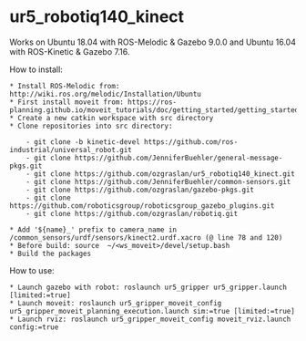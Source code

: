 # ur5_robotiq140_kinect

Works on Ubuntu 18.04 with ROS-Melodic & Gazebo 9.0.0 and Ubuntu 16.04 with ROS-Kinetic & Gazebo 7.16.

How to install:

    * Install ROS-Melodic from: http://wiki.ros.org/melodic/Installation/Ubuntu
    * First install moveit from: https://ros-planning.github.io/moveit_tutorials/doc/getting_started/getting_started.html
    * Create a new catkin workspace with src directory
    * Clone repositories into src directory: 
    
        - git clone -b kinetic-devel https://github.com/ros-industrial/universal_robot.git
        - git clone https://github.com/JenniferBuehler/general-message-pkgs.git
        - git clone https://github.com/ozgraslan/ur5_robotiq140_kinect.git
        - git clone https://github.com/JenniferBuehler/common-sensors.git
        - git clone https://github.com/ozgraslan/gazebo-pkgs.git
        - git clone https://github.com/roboticsgroup/roboticsgroup_gazebo_plugins.git
        - git clone https://github.com/ozgraslan/robotiq.git

    * Add '${name}_' prefix to camera_name in /common_sensors/urdf/sensors/kinect2.urdf.xacro (@ line 78 and 120)    
    * Before build: source  ~/<ws_moveit>/devel/setup.bash
    * Build the packages


How to use:

    * Launch gazebo with robot: roslaunch ur5_gripper ur5_gripper.launch [limited:=true]
    * Launch moveit: roslaunch ur5_gripper_moveit_config ur5_gripper_moveit_planning_execution.launch sim:=true [limited:=true]
    * Launch rviz: roslaunch ur5_gripper_moveit_config moveit_rviz.launch config:=true
